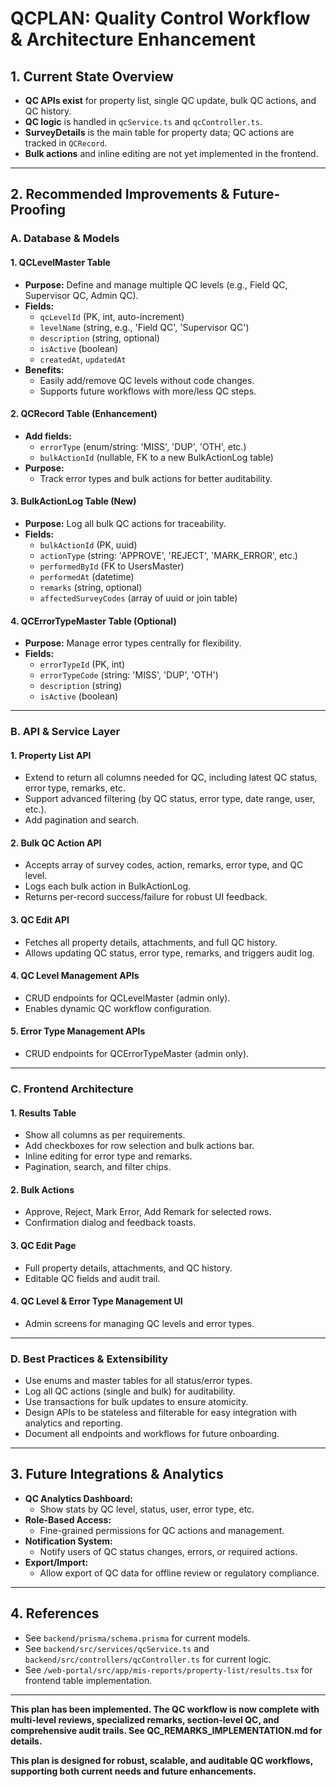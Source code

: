 # QCPLAN: Quality Control Workflow & Architecture Enhancement

## 1. **Current State Overview**

- **QC APIs exist** for property list, single QC update, bulk QC actions, and QC history.
- **QC logic** is handled in `qcService.ts` and `qcController.ts`.
- **SurveyDetails** is the main table for property data; QC actions are tracked in `QCRecord`.
- **Bulk actions** and inline editing are not yet implemented in the frontend.

---

## 2. **Recommended Improvements & Future-Proofing**

### **A. Database & Models**

#### 1. **QCLevelMaster Table**

- **Purpose:** Define and manage multiple QC levels (e.g., Field QC, Supervisor QC, Admin QC).
- **Fields:**
  - `qcLevelId` (PK, int, auto-increment)
  - `levelName` (string, e.g., 'Field QC', 'Supervisor QC')
  - `description` (string, optional)
  - `isActive` (boolean)
  - `createdAt`, `updatedAt`
- **Benefits:**
  - Easily add/remove QC levels without code changes.
  - Supports future workflows with more/less QC steps.

#### 2. **QCRecord Table (Enhancement)**

- **Add fields:**
  - `errorType` (enum/string: 'MISS', 'DUP', 'OTH', etc.)
  - `bulkActionId` (nullable, FK to a new BulkActionLog table)
- **Purpose:**
  - Track error types and bulk actions for better auditability.

#### 3. **BulkActionLog Table (New)**

- **Purpose:** Log all bulk QC actions for traceability.
- **Fields:**
  - `bulkActionId` (PK, uuid)
  - `actionType` (string: 'APPROVE', 'REJECT', 'MARK_ERROR', etc.)
  - `performedById` (FK to UsersMaster)
  - `performedAt` (datetime)
  - `remarks` (string, optional)
  - `affectedSurveyCodes` (array of uuid or join table)

#### 4. **QCErrorTypeMaster Table (Optional)**

- **Purpose:** Manage error types centrally for flexibility.
- **Fields:**
  - `errorTypeId` (PK, int)
  - `errorTypeCode` (string: 'MISS', 'DUP', 'OTH')
  - `description` (string)
  - `isActive` (boolean)

---

### **B. API & Service Layer**

#### 1. **Property List API**

- Extend to return all columns needed for QC, including latest QC status, error type, remarks, etc.
- Support advanced filtering (by QC status, error type, date range, user, etc.).
- Add pagination and search.

#### 2. **Bulk QC Action API**

- Accepts array of survey codes, action, remarks, error type, and QC level.
- Logs each bulk action in BulkActionLog.
- Returns per-record success/failure for robust UI feedback.

#### 3. **QC Edit API**

- Fetches all property details, attachments, and full QC history.
- Allows updating QC status, error type, remarks, and triggers audit log.

#### 4. **QC Level Management APIs**

- CRUD endpoints for QCLevelMaster (admin only).
- Enables dynamic QC workflow configuration.

#### 5. **Error Type Management APIs**

- CRUD endpoints for QCErrorTypeMaster (admin only).

---

### **C. Frontend Architecture**

#### 1. **Results Table**

- Show all columns as per requirements.
- Add checkboxes for row selection and bulk actions bar.
- Inline editing for error type and remarks.
- Pagination, search, and filter chips.

#### 2. **Bulk Actions**

- Approve, Reject, Mark Error, Add Remark for selected rows.
- Confirmation dialog and feedback toasts.

#### 3. **QC Edit Page**

- Full property details, attachments, and QC history.
- Editable QC fields and audit trail.

#### 4. **QC Level & Error Type Management UI**

- Admin screens for managing QC levels and error types.

---

### **D. Best Practices & Extensibility**

- Use enums and master tables for all status/error types.
- Log all QC actions (single and bulk) for auditability.
- Use transactions for bulk updates to ensure atomicity.
- Design APIs to be stateless and filterable for easy integration with analytics and reporting.
- Document all endpoints and workflows for future onboarding.

---

## 3. **Future Integrations & Analytics**

- **QC Analytics Dashboard:**
  - Show stats by QC level, status, user, error type, etc.
- **Role-Based Access:**
  - Fine-grained permissions for QC actions and management.
- **Notification System:**
  - Notify users of QC status changes, errors, or required actions.
- **Export/Import:**
  - Allow export of QC data for offline review or regulatory compliance.

---

## 4. **References**

- See `backend/prisma/schema.prisma` for current models.
- See `backend/src/services/qcService.ts` and `backend/src/controllers/qcController.ts` for current logic.
- See `/web-portal/src/app/mis-reports/property-list/results.tsx` for frontend table implementation.

---

**This plan has been implemented. The QC workflow is now complete with multi-level reviews, specialized remarks, section-level QC, and comprehensive audit trails. See QC_REMARKS_IMPLEMENTATION.md for details.**

**This plan is designed for robust, scalable, and auditable QC workflows, supporting both current needs and future enhancements.**
